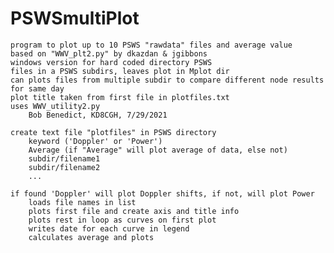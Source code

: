 # PSWSmultiPlot
	program to plot up to 10 PSWS "rawdata" files and average value
	based on "WWV_plt2.py" by dkazdan & jgibbons
	windows version for hard coded directory PSWS
	files in a PSWS subdirs, leaves plot in Mplot dir
	can plots files from multiple subdir to compare different node results for same day
	plot title taken from first file in plotfiles.txt
	uses WWV_utility2.py
		Bob Benedict, KD8CGH, 7/29/2021
 
	create text file "plotfiles" in PSWS directory
		keyword ('Doppler' or 'Power')
		Average (if "Average" will plot average of data, else not)
		subdir/filename1 
		subdir/filename2
		...
 
	if found 'Doppler' will plot Doppler shifts, if not, will plot Power 
		loads file names in list
		plots first file and create axis and title info
		plots rest in loop as curves on first plot
		writes date for each curve in legend
		calculates average and plots
